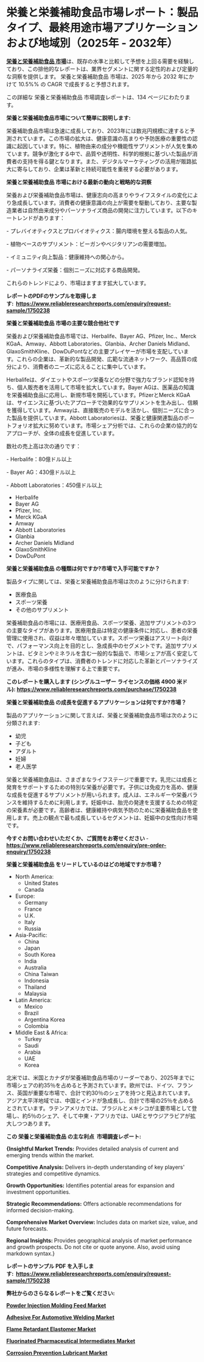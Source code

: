 <p><h1>栄養と栄養補助食品市場レポート：製品タイプ、最終用途市場アプリケーションおよび地域別（2025年 - 2032年）</h1></p><p data-sourcepos="1:1-1:157"><strong><a href="https://www.reliableresearchreports.com/nutrition-and-dietary-supplements-r1750238?utm_campaign=110&utm_medium=36&utm_source=Github&utm_content=ia&utm_term=04022025&utm_id=nutrition-and-dietary-supplements">栄養と栄養補助食品 市場</a></strong>は、既存の水準と比較して予想を上回る需要を経験しており、この排他的なレポートは、業界セグメントに関する定性的および定量的な洞察を提供します。 栄養と栄養補助食品 市場は、2025 年から 2032 年にかけて 10.5%% の CAGR で成長すると予想されます。</p>
<p data-sourcepos="3:1-3:50">この詳細な 栄養と栄養補助食品 市場調査レポートは、134 ページにわたります。</p>
<p><strong>栄養と栄養補助食品市場について簡単に説明します:</strong></p>
<p><p>栄養補助食品市場は急速に成長しており、2023年には数兆円規模に達すると予測されています。この市場の拡大は、健康意識の高まりや予防医療の重要性の認識に起因しています。特に、植物由来の成分や機能性サプリメントが人気を集めています。競争が激化する中で、品質や透明性、科学的根拠に基づいた製品が消費者の支持を得る鍵となります。また、デジタルマーケティングの活用が販路拡大に寄与しており、企業は革新と持続可能性を重視する必要があります。</p></p>
<p><strong>栄養と栄養補助食品 市場における最新の動向と戦略的な洞察</strong></p>
<p><p>栄養および栄養補助食品市場は、健康志向の高まりやライフスタイルの変化により急成長しています。消費者の健康意識の向上が需要を駆動しており、主要な製造業者は自然由来成分やパーソナライズ商品の開発に注力しています。以下のキートレンドがあります：</p><p>- プレバイオティクスとプロバイオティクス：腸内環境を整える製品の人気。</p><p>- 植物ベースのサプリメント：ビーガンやベジタリアンの需要増加。</p><p>- イミュニティ向上製品：健康維持への関心から。</p><p>- パーソナライズ栄養：個別ニーズに対応する商品開発。</p><p>これらのトレンドにより、市場はますます拡大しています。</p></p>
<p><strong>レポートのPDFのサンプルを取得します</strong><strong>:&nbsp;&nbsp;<a href="https://www.reliableresearchreports.com/enquiry/request-sample/1750238?utm_campaign=110&utm_medium=36&utm_source=Github&utm_content=ia&utm_term=04022025&utm_id=nutrition-and-dietary-supplements">https://www.reliableresearchreports.com/enquiry/request-sample/1750238</a></strong></p>
<p><strong>栄養と栄養補助食品 市場の主要な競合他社です</strong></p>
<p><p>栄養および栄養補助食品市場では、Herbalife、Bayer AG、Pfizer, Inc.、Merck KGaA、Amway、Abbott Laboratories、Glanbia、Archer Daniels Midland、GlaxoSmithKline、DowDuPontなどの主要プレイヤーが市場を支配しています。これらの企業は、革新的な製品開発、広範な流通ネットワーク、高品質の成分により、消費者のニーズに応えることに集中しています。</p><p>Herbalifeは、ダイエットやスポーツ栄養などの分野で強力なブランド認知を持ち、個人販売者を活用して市場を拡大しています。Bayer AGは、医薬品の知識を栄養補助食品に応用し、新規市場を開拓しています。PfizerとMerck KGaAは、サイエンスに基づいたアプローチで効果的なサプリメントを生み出し、信頼を獲得しています。Amwayは、直接販売のモデルを活かし、個別ニーズに合った製品を提供しています。Abbott Laboratoriesは、栄養と健康関連製品のポートフォリオ拡大に努めています。市場シェア分析では、これらの企業の協力的なアプローチが、全体の成長を促進しています。</p><p>数社の売上高は次の通りです：</p><p>- Herbalife：80億ドル以上</p><p>- Bayer AG：430億ドル以上</p><p>- Abbott Laboratories：450億ドル以上</p></p>
<p><ul><li>Herbalife</li><li>Bayer AG</li><li>Pfizer, Inc.</li><li>Merck KGaA</li><li>Amway</li><li>Abbott Laboratories</li><li>Glanbia</li><li>Archer Daniels Midland</li><li>GlaxoSmithKline</li><li>DowDuPont</li></ul></p>
<p><strong>栄養と栄養補助食品 の種類は何ですか?市場で入手可能ですか？</strong></p>
<p>製品タイプに関しては、栄養と栄養補助食品市場は次のように分けられます:</p>
<p><ul><li>医療食品</li><li>スポーツ栄養</li><li>その他のサプリメント</li></ul></p>
<p><p>栄養補助食品の市場には、医療用食品、スポーツ栄養、追加サプリメントの3つの主要なタイプがあります。医療用食品は特定の健康条件に対応し、患者の栄養管理に使用され、収益は年々増加しています。スポーツ栄養はアスリート向けで、パフォーマンス向上を目的とし、急成長中のセグメントです。追加サプリメントは、ビタミンやミネラルを含む一般的な製品で、市場シェアが高く安定しています。これらのタイプは、消費者のトレンドに対応した革新とパーソナライズが進み、市場の多様性を理解する上で重要です。</p></p>
<p><strong>このレポートを購入します (シングルユーザー ライセンスの価格 4900 米ドル):&nbsp;<a href="https://www.reliableresearchreports.com/purchase/1750238?utm_campaign=110&utm_medium=36&utm_source=Github&utm_content=ia&utm_term=04022025&utm_id=nutrition-and-dietary-supplements">https://www.reliableresearchreports.com/purchase/1750238</a></strong></p>
<p><strong>栄養と栄養補助食品 の成長を促進するアプリケーションは何ですか?市場？</strong></p>
<p>製品のアプリケーションに関して言えば、栄養と栄養補助食品市場は次のように分類されます:</p>
<p><ul><li>幼児</li><li>子ども</li><li>アダルト</li><li>妊婦</li><li>老人医学</li></ul></p>
<p><p>栄養と栄養補助食品は、さまざまなライフステージで重要です。乳児には成長と発育をサポートするための特別な栄養が必要です。子供には免疫力を高め、健康な成長を促進するサプリメントが用いられます。成人は、エネルギーや栄養バランスを維持するために利用します。妊娠中は、胎児の発達を支援するための特定の栄養素が必要です。高齢者は、健康維持や病気予防のために栄養補助食品を使用します。売上の観点で最も成長しているセグメントは、妊娠中の女性向け市場です。</p></p>
<p><strong>今すぐお問い合わせいただくか、ご質問をお寄せください</strong><strong>&nbsp;</strong>-<strong><a href="https://www.reliableresearchreports.com/enquiry/pre-order-enquiry/1750238?utm_campaign=110&utm_medium=36&utm_source=Github&utm_content=ia&utm_term=04022025&utm_id=nutrition-and-dietary-supplements">https://www.reliableresearchreports.com/enquiry/pre-order-enquiry/1750238</a></strong></p>
<p><strong>栄養と栄養補助食品 をリードしているのはどの地域ですか市場？</strong></p>
<p><ul>
    <li>
        North America:
        <ul>
            <li>United States</li>
            <li>Canada</li>
        </ul>
    </li>
    <li>
        Europe:
        <ul>
            <li>Germany</li>
            <li>France</li>
            <li>U.K.</li>
            <li>Italy</li>
            <li>Russia</li>
        </ul>
    </li>
    <li>
        Asia-Pacific:
        <ul>
            <li>China</li>
            <li>Japan</li>
            <li>South Korea</li>
            <li>India</li>
            <li>Australia</li>
            <li>China Taiwan</li>
            <li>Indonesia</li>
            <li>Thailand</li>
            <li>Malaysia</li>
        </ul>
    </li>
    <li>
        Latin America:
        <ul>
            <li>Mexico</li>
            <li>Brazil</li>
            <li>Argentina Korea</li>
            <li>Colombia</li>
        </ul>
    </li>
    <li>
        Middle East & Africa:
        <ul>
            <li>Turkey</li>
            <li>Saudi</li>
            <li>Arabia</li>
            <li>UAE</li>
            <li>Korea</li>
        </ul>
    </li>
    </ul></p>
<p><p>北米では、米国とカナダが栄養補助食品市場のリーダーであり、2025年までに市場シェアの約35％を占めると予測されています。欧州では、ドイツ、フランス、英国が重要な市場で、合計で約30％のシェアを持つと見込まれています。アジア太平洋地域では、中国とインドが急成長し、合計で市場の25％を占めるとされています。ラテンアメリカでは、ブラジルとメキシコが主要市場として登場し、約5％のシェア、そして中東・アフリカでは、UAEとサウジアラビアが拡大しつつあります。</p></p>
<p><strong>この 栄養と栄養補助食品 の主な利点&nbsp; 市場調査レポート:</strong></p>
<p><strong>{Insightful Market Trends:</strong> Provides detailed analysis of current and emerging trends within the market.</p>
<p><strong>Competitive Analysis:</strong> Delivers in-depth understanding of key players' strategies and competitive dynamics.</p>
<p><strong>Growth Opportunities:</strong> Identifies potential areas for expansion and investment opportunities.</p>
<p><strong>Strategic Recommendations:</strong> Offers actionable recommendations for informed decision-making.</p>
<p><strong>Comprehensive Market Overview: </strong>Includes data on market size, value, and future forecasts.</p>
<p><strong>Regional Insights: </strong>Provides geographical analysis of market performance and growth prospects. Do not cite or quote anyone. Also, avoid using markdown syntax.}</p>
<p><strong>レポートのサンプル PDF を入手します:&nbsp;</strong><strong>&nbsp;<a href="https://www.reliableresearchreports.com/enquiry/request-sample/1750238?utm_campaign=110&utm_medium=36&utm_source=Github&utm_content=ia&utm_term=04022025&utm_id=nutrition-and-dietary-supplements">https://www.reliableresearchreports.com/enquiry/request-sample/1750238</a></strong></p>
<p></p>
<p></p>
<p></p>
<p></p>
<p><strong>弊社からのさらなるレポートをご覧ください:</strong></p>
<p><strong><p><a href="https://github.com/uramalorr/Market-Research-Report-List-1/blob/main/powder-injection-molding-feed-market.md?utm_campaign=110&utm_medium=36&utm_source=Github&utm_content=ia&utm_term=04022025&utm_id=nutrition-and-dietary-supplements">Powder Injection Molding Feed Market</a></p><p><a href="https://github.com/gamuoodhub/Market-Research-Report-List-1/blob/main/adhesive-for-automotive-welding-market.md?utm_campaign=110&utm_medium=36&utm_source=Github&utm_content=ia&utm_term=04022025&utm_id=nutrition-and-dietary-supplements">Adhesive For Automotive Welding Market</a></p><p><a href="https://github.com/mathastilley812967/Market-Research-Report-List-1/blob/main/flame-retardant-elastomer-market.md?utm_campaign=110&utm_medium=36&utm_source=Github&utm_content=ia&utm_term=04022025&utm_id=nutrition-and-dietary-supplements">Flame Retardant Elastomer Market</a></p><p><a href="https://github.com/tamiaknaub6/Market-Research-Report-List-1/blob/main/fluorinated-pharmaceutical-intermediates-market.md?utm_campaign=110&utm_medium=36&utm_source=Github&utm_content=ia&utm_term=04022025&utm_id=nutrition-and-dietary-supplements">Fluorinated Pharmaceutical Intermediates Market</a></p><p><a href="https://github.com/mayabungard8092/Market-Research-Report-List-1/blob/main/corrosion-prevention-lubricant-market.md?utm_campaign=110&utm_medium=36&utm_source=Github&utm_content=ia&utm_term=04022025&utm_id=nutrition-and-dietary-supplements">Corrosion Prevention Lubricant Market</a></p></strong></p>